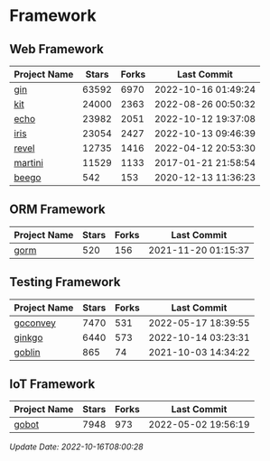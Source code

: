 # Framework

## Web Framework
| Project Name | Stars | Forks | Last Commit |
| ------------ | ----- | ----- | ----------- |
| [gin](https://github.com/gin-gonic/gin) | 63592 | 6970 | 2022-10-16 01:49:24 |
| [kit](https://github.com/go-kit/kit) | 24000 | 2363 | 2022-08-26 00:50:32 |
| [echo](https://github.com/labstack/echo) | 23982 | 2051 | 2022-10-12 19:37:08 |
| [iris](https://github.com/kataras/iris) | 23054 | 2427 | 2022-10-13 09:46:39 |
| [revel](https://github.com/revel/revel) | 12735 | 1416 | 2022-04-12 20:53:30 |
| [martini](https://github.com/go-martini/martini) | 11529 | 1133 | 2017-01-21 21:58:54 |
| [beego](https://github.com/astaxie/beego) | 542 | 153 | 2020-12-13 11:36:23 |

## ORM Framework
| Project Name | Stars | Forks | Last Commit |
| ------------ | ----- | ----- | ----------- |
| [gorm](https://github.com/jinzhu/gorm) | 520 | 156 | 2021-11-20 01:15:37 |

## Testing Framework
| Project Name | Stars | Forks | Last Commit |
| ------------ | ----- | ----- | ----------- |
| [goconvey](https://github.com/smartystreets/goconvey) | 7470 | 531 | 2022-05-17 18:39:55 |
| [ginkgo](https://github.com/onsi/ginkgo) | 6440 | 573 | 2022-10-14 03:23:31 |
| [goblin](https://github.com/franela/goblin) | 865 | 74 | 2021-10-03 14:34:22 |

## IoT Framework
| Project Name | Stars | Forks | Last Commit |
| ------------ | ----- | ----- | ----------- |
| [gobot](https://github.com/hybridgroup/gobot) | 7948 | 973 | 2022-05-02 19:56:19 |

*Update Date: 2022-10-16T08:00:28*